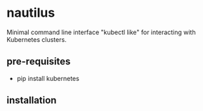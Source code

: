 # nautilus
Minimal command line interface "kubectl like" for interacting with Kubernetes clusters. 

## pre-requisites

- pip install kubernetes

## installation
